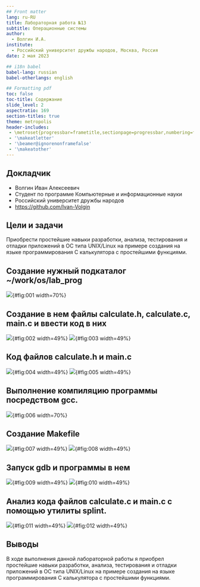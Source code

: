 ```yaml
---
## Front matter
lang: ru-RU
title: Лабораторная работа №13
subtitle: Операционные системы
author:
  - Волгин И.А.
institute:
  - Российский университет дружбы народов, Москва, Россия
date: 2 мая 2023

## i18n babel
babel-lang: russian
babel-otherlangs: english

## Formatting pdf
toc: false
toc-title: Содержание
slide_level: 2
aspectratio: 169
section-titles: true
theme: metropolis
header-includes:
 - \metroset{progressbar=frametitle,sectionpage=progressbar,numbering=fraction}
 - '\makeatletter'
 - '\beamer@ignorenonframefalse'
 - '\makeatother'
---
```


## Докладчик

  * Волгин Иван Алексеевич
  * Студент по программе Компьютерные и информационные науки
  * Российский университет дружбы народов
  * <https://github.com/Ivan-Volgin>

## Цели и задачи

Приобрести простейшие навыки разработки, анализа, тестирования и отладки приложений в ОС типа UNIX/Linux на примере создания на языке программирования С калькулятора с простейшими функциями.

## Создание нужный подкаталог ~/work/os/lab_prog

![](image/1.png){#fig:001 width=70%}

## Создание в нем файлы calculate.h, calculate.c, main.c и ввести код в них

![](image/2.png){#fig:002 width=49%}
![](image/3.png){#fig:003 width=49%}

## Код файлов calculate.h и main.c

![](image/4.png){#fig:004 width=49%}
![](image/5.png){#fig:005 width=49%}

## Выполнение компиляцию программы посредством gcc.

![](image/6.png){#fig:006 width=70%}

## Создание Makefile

![](image/7.png){#fig:007 width=49%}
![](image/8.png){#fig:008 width=49%}

## Запуск gdb и программы в нем

![](image/9.png){#fig:009 width=49%}
![](image/10.png){#fig:010 width=49%}

## Анализ кода файлов calculate.c  и main.c с помощью утилиты splint.

![](image/11.png){#fig:011 width=49%}
![](image/12.png){#fig:012 width=49%}

## Выводы

В ходе выполнения данной лабораторной работы я приобрел простейшие навыки разработки, анализа, тестирования и отладки приложений в ОС типа UNIX/Linux на примере создания на языке программирования С калькулятора с простейшими функциями.

